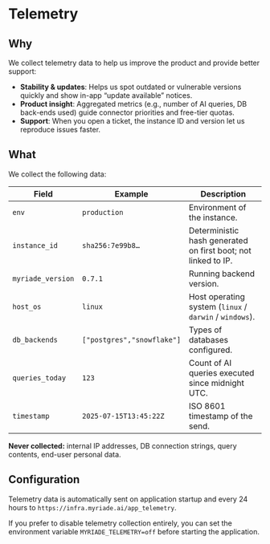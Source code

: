 # Telemetry

## Why

We collect telemetry data to help us improve the product and provide better support:

- **Stability & updates**: Helps us spot outdated or vulnerable versions quickly and show in-app “update available” notices.
- **Product insight**: Aggregated metrics (e.g., number of AI queries, DB back-ends used) guide connector priorities and free-tier quotas.
- **Support**: When you open a ticket, the instance ID and version let us reproduce issues faster.

## What

We collect the following data:

| Field             | Example                    | Description                                                   |
| ----------------- | -------------------------- | ------------------------------------------------------------- |
| `env`             | `production`               | Environment of the instance.                                  |
| `instance_id`     | `sha256:7e99b8…`           | Deterministic hash generated on first boot; not linked to IP. |
| `myriade_version` | `0.7.1`                    | Running backend version.                                      |
| `host_os`         | `linux`                    | Host operating system (`linux` / `darwin` / `windows`).       |
| `db_backends`     | `["postgres","snowflake"]` | Types of databases configured.                                |
| `queries_today`   | `123`                      | Count of AI queries executed since midnight UTC.              |
| `timestamp`       | `2025-07-15T13:45:22Z`     | ISO 8601 timestamp of the send.                               |

**Never collected:** internal IP addresses, DB connection strings, query contents, end-user personal data.

## Configuration

Telemetry data is automatically sent on application startup and every 24 hours to `https://infra.myriade.ai/app_telemetry`.

If you prefer to disable telemetry collection entirely, you can set the environment variable `MYRIADE_TELEMETRY=off` before starting the application.

